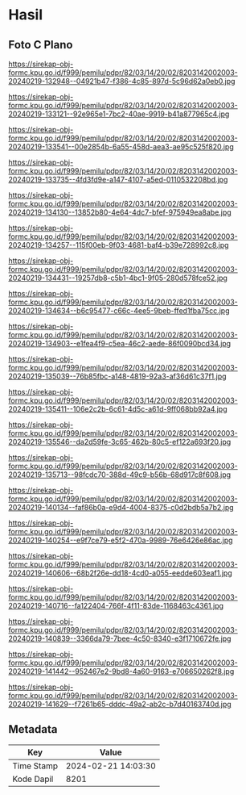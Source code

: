 # Hasil

## Foto C Plano

https://sirekap-obj-formc.kpu.go.id/f999/pemilu/pdpr/82/03/14/20/02/8203142002003-20240219-132948--04921b47-f386-4c85-897d-5c96d62a0eb0.jpg

https://sirekap-obj-formc.kpu.go.id/f999/pemilu/pdpr/82/03/14/20/02/8203142002003-20240219-133121--92e965e1-7bc2-40ae-9919-b41a877965c4.jpg

https://sirekap-obj-formc.kpu.go.id/f999/pemilu/pdpr/82/03/14/20/02/8203142002003-20240219-133541--00e2854b-6a55-458d-aea3-ae95c525f820.jpg

https://sirekap-obj-formc.kpu.go.id/f999/pemilu/pdpr/82/03/14/20/02/8203142002003-20240219-133735--4fd3fd9e-a147-4107-a5ed-0110532208bd.jpg

https://sirekap-obj-formc.kpu.go.id/f999/pemilu/pdpr/82/03/14/20/02/8203142002003-20240219-134130--13852b80-4e64-4dc7-bfef-975949ea8abe.jpg

https://sirekap-obj-formc.kpu.go.id/f999/pemilu/pdpr/82/03/14/20/02/8203142002003-20240219-134257--115f00eb-9f03-4681-baf4-b39e728992c8.jpg

https://sirekap-obj-formc.kpu.go.id/f999/pemilu/pdpr/82/03/14/20/02/8203142002003-20240219-134431--19257db8-c5b1-4bc1-9f05-280d578fce52.jpg

https://sirekap-obj-formc.kpu.go.id/f999/pemilu/pdpr/82/03/14/20/02/8203142002003-20240219-134634--b6c95477-c66c-4ee5-9beb-ffed1fba75cc.jpg

https://sirekap-obj-formc.kpu.go.id/f999/pemilu/pdpr/82/03/14/20/02/8203142002003-20240219-134903--e1fea4f9-c5ea-46c2-aede-86f0090bcd34.jpg

https://sirekap-obj-formc.kpu.go.id/f999/pemilu/pdpr/82/03/14/20/02/8203142002003-20240219-135039--76b85fbc-a148-4819-92a3-af36d61c37f1.jpg

https://sirekap-obj-formc.kpu.go.id/f999/pemilu/pdpr/82/03/14/20/02/8203142002003-20240219-135411--106e2c2b-6c61-4d5c-a61d-9ff068bb92a4.jpg

https://sirekap-obj-formc.kpu.go.id/f999/pemilu/pdpr/82/03/14/20/02/8203142002003-20240219-135546--da2d59fe-3c65-462b-80c5-ef122a693f20.jpg

https://sirekap-obj-formc.kpu.go.id/f999/pemilu/pdpr/82/03/14/20/02/8203142002003-20240219-135713--98fcdc70-388d-49c9-b56b-68d917c8f608.jpg

https://sirekap-obj-formc.kpu.go.id/f999/pemilu/pdpr/82/03/14/20/02/8203142002003-20240219-140134--faf86b0a-e9d4-4004-8375-c0d2bdb5a7b2.jpg

https://sirekap-obj-formc.kpu.go.id/f999/pemilu/pdpr/82/03/14/20/02/8203142002003-20240219-140254--e9f7ce79-e5f2-470a-9989-76e6426e86ac.jpg

https://sirekap-obj-formc.kpu.go.id/f999/pemilu/pdpr/82/03/14/20/02/8203142002003-20240219-140606--68b2f26e-dd18-4cd0-a055-eedde603eaf1.jpg

https://sirekap-obj-formc.kpu.go.id/f999/pemilu/pdpr/82/03/14/20/02/8203142002003-20240219-140716--fa122404-766f-4f11-83de-1168463c4361.jpg

https://sirekap-obj-formc.kpu.go.id/f999/pemilu/pdpr/82/03/14/20/02/8203142002003-20240219-140839--3366da79-7bee-4c50-8340-e3f1710672fe.jpg

https://sirekap-obj-formc.kpu.go.id/f999/pemilu/pdpr/82/03/14/20/02/8203142002003-20240219-141442--952467e2-9bd8-4a60-9163-e706650262f8.jpg

https://sirekap-obj-formc.kpu.go.id/f999/pemilu/pdpr/82/03/14/20/02/8203142002003-20240219-141629--f7261b65-dddc-49a2-ab2c-b7d40163740d.jpg


## Metadata

| Key        | Value               |
| ---------- | ------------------- |
| Time Stamp | 2024-02-21 14:03:30 |
| Kode Dapil | 8201                |



